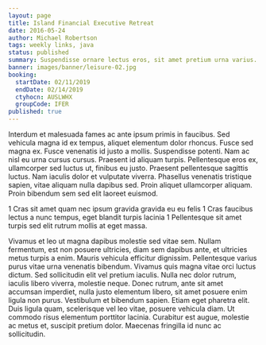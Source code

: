 ```yaml
---
layout: page
title: Island Financial Executive Retreat
date: 2016-05-24
author: Michael Robertson
tags: weekly links, java
status: published
summary: Suspendisse ornare lectus eros, sit amet pretium urna varius.
banner: images/banner/leisure-02.jpg
booking:
  startDate: 02/11/2019
  endDate: 02/14/2019
  ctyhocn: AUSLWHX
  groupCode: IFER
published: true
---
```

Interdum et malesuada fames ac ante ipsum primis in faucibus. Sed vehicula magna id ex tempus, aliquet elementum dolor rhoncus. Fusce sed magna ex. Fusce venenatis id justo a mollis. Suspendisse potenti. Nam ac nisl eu urna cursus cursus. Praesent id aliquam turpis. Pellentesque eros ex, ullamcorper sed luctus ut, finibus eu justo. Praesent pellentesque sagittis luctus. Nam iaculis dolor et vulputate viverra. Phasellus venenatis tristique sapien, vitae aliquam nulla dapibus sed. Proin aliquet ullamcorper aliquam. Proin bibendum sem sed elit laoreet euismod.

1 Cras sit amet quam nec ipsum gravida gravida eu eu felis
1 Cras faucibus lectus a nunc tempus, eget blandit turpis lacinia
1 Pellentesque sit amet turpis sed elit rutrum mollis at eget massa.

Vivamus et leo ut magna dapibus molestie sed vitae sem. Nullam fermentum, est non posuere ultricies, diam sem dapibus ante, et ultricies metus turpis a enim. Mauris vehicula efficitur dignissim. Pellentesque varius purus vitae urna venenatis bibendum. Vivamus quis magna vitae orci luctus dictum. Sed sollicitudin elit vel pretium iaculis. Nulla nec dolor rutrum, iaculis libero viverra, molestie neque. Donec rutrum, ante sit amet accumsan imperdiet, nulla justo elementum libero, sit amet posuere enim ligula non purus. Vestibulum et bibendum sapien. Etiam eget pharetra elit. Duis ligula quam, scelerisque vel leo vitae, posuere vehicula diam. Ut commodo risus elementum porttitor lacinia. Curabitur est augue, molestie ac metus et, suscipit pretium dolor. Maecenas fringilla id nunc ac sollicitudin.
